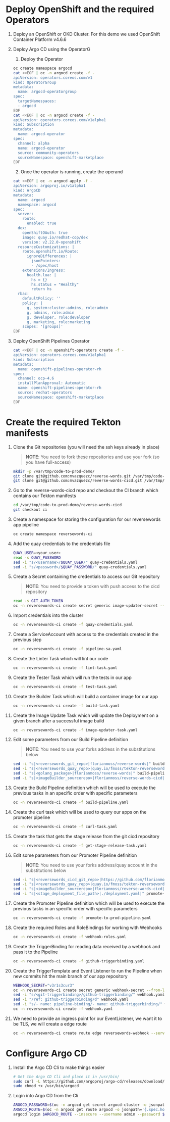 # Deploy OpenShift and the required Operators

1. Deploy an OpenShift or OKD Cluster. For this demo we used OpenShift Container Platform v4.6.6
2. Deploy Argo CD using the OperatorG

    1. Deploy the Operator
    
    ~~~sh
    oc create namespace argocd
    cat <<EOF | oc -n argocd create -f -
    apiVersion: operators.coreos.com/v1
    kind: OperatorGroup
    metadata:
      name: argocd-operatorgroup
    spec:
      targetNamespaces:
      - argocd
    EOF
    cat <<EOF | oc -n argocd create -f -
    apiVersion: operators.coreos.com/v1alpha1
    kind: Subscription
    metadata:
      name: argocd-operator
    spec:
      channel: alpha
      name: argocd-operator
      source: community-operators
      sourceNamespace: openshift-marketplace
    EOF
    ~~~
    2. Once the operator is running, create the operand
 
    ~~~sh
    cat <<EOF | oc -n argocd apply -f -
    apiVersion: argoproj.io/v1alpha1
    kind: ArgoCD
    metadata:
      name: argocd
      namespace: argocd
    spec:
      server:
        route:
          enabled: true
      dex:
        openShiftOAuth: true
        image: quay.io/redhat-cop/dex
        version: v2.22.0-openshift
      resourceCustomizations: |
        route.openshift.io/Route:
          ignoreDifferences: |
            jsonPointers:
            - /spec/host
        extensions/Ingress:
          health.lua: |
            hs = {}
            hs.status = "Healthy"
            return hs
      rbac:
        defaultPolicy: ''
        policy: |
          g, system:cluster-admins, role:admin
          g, admins, role:admin
          g, developer, role:developer
          g, marketing, role:marketing
        scopes: '[groups]'
    EOF
    ~~~
3.  Deploy OpenShift Pipelines Operator

    ~~~sh
    cat <<EOF | oc -n openshift-operators create -f -
    apiVersion: operators.coreos.com/v1alpha1
    kind: Subscription
    metadata:
      name: openshift-pipelines-operator-rh
    spec:
      channel: ocp-4.6
      installPlanApproval: Automatic
      name: openshift-pipelines-operator-rh
      source: redhat-operators
      sourceNamespace: openshift-marketplace
    EOF
    ~~~

# Create the required Tekton manifests

1. Clone the Git repositories (you will need the ssh keys already in place)

    > **NOTE**: You need to fork these repositories and use your fork (so you have full-access)

    ~~~sh
    mkdir -p /var/tmp/code-to-prod-demo/
    git clone git@github.com:mvazquezc/reverse-words.git /var/tmp/code-to-prod-demo/reverse-words
    git clone git@github.com:mvazquezc/reverse-words-cicd.git /var/tmp/code-to-prod-demo/reverse-words-cicd
    ~~~
2. Go to the reverse-words-cicd repo and checkout the CI branch which contains our Tekton manifests

    ~~~sh
    cd /var/tmp/code-to-prod-demo/reverse-words-cicd
    git checkout ci
    ~~~
3. Create a namespace for storing the configuration for our reversewords app pipeline

    ~~~sh
    oc create namespace reversewords-ci
    ~~~
4. Add the quay credentials to the credentials file

    ~~~sh
    QUAY_USER=<your_user>
    read -s QUAY_PASSWORD
    sed -i "s/<username>/$QUAY_USER/" quay-credentials.yaml
    sed -i "s/<password>/$QUAY_PASSWORD/" quay-credentials.yaml
    ~~~
5. Create a Secret containing the credentials to access our Git repository

    > **NOTE**: You need to provide a token with push access to the cicd repository
    
    ~~~sh
    read -s GIT_AUTH_TOKEN
    oc -n reversewords-ci create secret generic image-updater-secret --from-literal=token=${GIT_AUTH_TOKEN}
    ~~~
6. Import credentials into the cluster

    ~~~sh
    oc -n reversewords-ci create -f quay-credentials.yaml
    ~~~
7. Create a ServiceAccount with access to the credentials created in the previous step

    ~~~sh
    oc -n reversewords-ci create -f pipeline-sa.yaml
    ~~~
8. Create the Linter Task which will lint our code

    ~~~sh
    oc -n reversewords-ci create -f lint-task.yaml
    ~~~
9. Create the Tester Task which will run the tests in our app

    ~~~sh
    oc -n reversewords-ci create -f test-task.yaml
    ~~~
10. Create the Builder Task which will build a container image for our app

    ~~~sh
    oc -n reversewords-ci create -f build-task.yaml
    ~~~
11. Create the Image Update Task which will update the Deployment on a given branch after a successful image build

    ~~~sh
    oc -n reversewords-ci create -f image-updater-task.yaml
    ~~~
12. Edit some parameters from our Build Pipeline definition
    
    > **NOTE**: You need to use your forks address in the substitutions below

    ~~~sh
    sed -i "s|<reversewords_git_repo>|florianmoss/reverse-words|" build-pipeline.yaml
    sed -i "s|<reversewords_quay_repo>|quay.io/fmoss/tekton-reversewords|" build-pipeline.yaml
    sed -i "s|<golang_package>|florianmoss/reverse-words|" build-pipeline.yaml
    sed -i "s|<imageBuilder_sourcerepo>|florianmoss/reverse-words-cicd|" build-pipeline.yaml
    ~~~
13. Create the Build Pipeline definition which will be used to execute the previous tasks in an specific order with specific parameters

    ~~~sh
    oc -n reversewords-ci create -f build-pipeline.yaml
    ~~~
14. Create the curl task which will be used to query our apps on the promoter pipeline

    ~~~sh
    oc -n reversewords-ci create -f curl-task.yaml
    ~~~
15. Create the task that gets the stage release from the git cicd repository

    ~~~sh
    oc -n reversewords-ci create -f get-stage-release-task.yaml
    ~~~
16. Edit some parameters from our Promoter Pipeline definition

    > **NOTE**: You need to use your forks address/quay account in the substitutions below

    ~~~sh
    sed -i "s|<reversewords_cicd_git_repo>|https://github.com/florianmoss/reverse-words-cicd|" promote-to-prod-pipeline.yaml
    sed -i "s|<reversewords_quay_repo>|quay.io/fmoss/tekton-reversewords|" promote-to-prod-pipeline.yaml
    sed -i "s|<imageBuilder_sourcerepo>|florianmoss/reverse-words-cicd|" promote-to-prod-pipeline.yaml
    sed -i "s|<stage_deployment_file_path>|./deployment.yaml|" promote-to-prod-pipeline.yaml
    ~~~
17. Create the Promoter Pipeline definition which will be used to execute the previous tasks in an specific order with specific parameters

    ~~~sh
    oc -n reversewords-ci create -f promote-to-prod-pipeline.yaml
    ~~~
18. Create the required Roles and RoleBindings for working with Webhooks

    ~~~sh
    oc -n reversewords-ci create -f webhook-roles.yaml
    ~~~
19. Create the TriggerBinding for reading data received by a webhook and pass it to the Pipeline

    ~~~sh
    oc -n reversewords-ci create -f github-triggerbinding.yaml
    ~~~
20. Create the TriggerTemplate and Event Listener to run the Pipeline when new commits hit the main branch of our app repository

    ~~~sh
    WEBHOOK_SECRET="v3r1s3cur3"
    oc -n reversewords-ci create secret generic webhook-secret --from-literal=secret=${WEBHOOK_SECRET}
    sed -i "s/<git-triggerbinding>/github-triggerbinding/" webhook.yaml
    sed -i "/ref: github-triggerbinding/d" webhook.yaml
    sed -i "s/- name: pipeline-binding/- name: github-triggerbinding/" webhook.yaml
    oc -n reversewords-ci create -f webhook.yaml
    ~~~
21. We need to provide an ingress point for our EventListener, we want it to be TLS, we will create a edge route

    ~~~sh
    oc -n reversewords-ci create route edge reversewords-webhook --service=el-reversewords-webhook --port=8080 --insecure-policy=Redirect
    ~~~

# Configure Argo CD

1. Install the Argo CD Cli to make things easier

    ~~~sh
    # Get the Argo CD Cli and place it in /usr/bin/
    sudo curl -L https://github.com/argoproj/argo-cd/releases/download/v1.6.1/argocd-linux-amd64 -o /usr/bin/argocd
    sudo chmod +x /usr/bin/argocd
    ~~~
2. Login into Argo CD from the Cli
  
    ~~~sh  
    ARGOCD_PASSWORD=$(oc -n argocd get secret argocd-cluster -o jsonpath='{.data.admin\.password}' | base64 -d)
    ARGOCD_ROUTE=$(oc -n argocd get route argocd -o jsonpath='{.spec.host}')
    argocd login $ARGOCD_ROUTE --insecure --username admin --password $ARGOCD_PASSWORD
    ~~~
